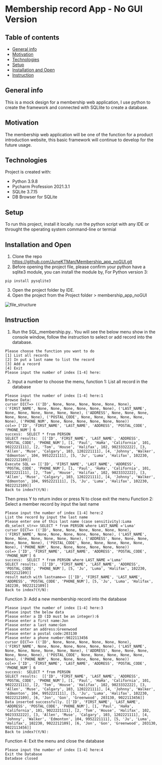 # Membership record App - No GUI Version

## Table of contents
* [General info](#general-info)
* [Motivation](#motivation)
* [Technologies](#technologies)
* [Setup](#setup)
* [Installation and Open](#installation-and-open)
* [Instruction](#instruction)


## General info
This is a mock design for a membership web application, I use python to create the framework and connected with SQLlite to create a database.


## Motivation
The membership web application will be one of the function for a product introduction website, this basic framework will continue to develop for the future usage. 

	
## Technologies
Project is created with:
* Python 3.9.8
* Pycharm Profession 2021.3.1
* SQLite 3.7.15
* DB Browser for SQLite

	
## Setup
To run this project, install it locally. run the python script with any IDE or throught the operating system command-line or termial


## Installation and Open 
1. Clone the repo https://github.com/JuneKTMan/Membership_app_noGUI.git
2. Before opening the project file, please confirm your python have a sqlite3 module, you can install the module by,
For Python version 3:
```
pip install pysqlite3

```
3. Open the project folder by IDE. 
4. Open the project from the Project folder > membership_app_noGUI

![file_structure](https://user-images.githubusercontent.com/97205265/152093044-847fca3b-6b40-4f9f-8e2e-f7accb50600d.PNG)



## Instruction
1. Run the SQL_membership.py.. You will see the below menu show in the console window, follow the instruction to select or add record into the database.

```
Please choose the function you want to do
[1] List all records
[2] In put a last name to list the record
[3] Add a record
[4] Exit
Please input the number of index [1-4] here:
```

2. Input a number to choose the menu, function 1: List all record in the database 
```
Please input the number of index [1-4] here:1
Browse Data:
cursor DICT=> (('ID', None, None, None, None, None, None), ('FIRST_NAME', None, None, None, None, None, None), ('LAST_NAME', None, None, None, None, None, None), ('ADDRESS', None, None, None, None, None, None), ('POSTAL_CODE', None, None, None, None, None, None), ('PHONE_NUM', None, None, None, None, None, None))
col=> ['ID', 'FIRST_NAME', 'LAST_NAME', 'ADDRESS', 'POSTAL_CODE', 'PHONE_NUM'] 6
success:  SELECT * from PERSON
SELECT results:  [['ID', 'FIRST_NAME', 'LAST_NAME', 'ADDRESS', 'POSTAL_CODE', 'PHONE_NUM'], [1, 'Paul', 'HaHa', 'California', 101, 9022221111], [2, 'Tom', 'House', 'Halifax', 102, 9023332222], [3, 'Allen', 'Muse', 'Calgary', 103, 1202221111], [4, 'Johnny', 'Walker', 'Edmonton', 104, 9952221111], [5, 'Ju', 'Luma', 'Halifax', 102230, 9022212109]]
Execute SQL => [['ID', 'FIRST_NAME', 'LAST_NAME', 'ADDRESS', 'POSTAL_CODE', 'PHONE_NUM'], [1, 'Paul', 'HaHa', 'California', 101, 9022221111], [2, 'Tom', 'House', 'Halifax', 102, 9023332222], [3, 'Allen', 'Muse', 'Calgary', 103, 1202221111], [4, 'Johnny', 'Walker', 'Edmonton', 104, 9952221111], [5, 'Ju', 'Luma', 'Halifax', 102230, 9022212109]]
Back to index?(Y/N):
```
Then press Y to return index or press N to close exit the menu
Function 2: Select a member record by input the last name
```
Please input the number of index [1-4] here:2
List the record by input the last name
Please enter one of this last name (case sensitivity):Luma
db_select_str=> SELECT * from PERSON where LAST_NAME ='Luma'
cursor DICT=> (('ID', None, None, None, None, None, None), ('FIRST_NAME', None, None, None, None, None, None), ('LAST_NAME', None, None, None, None, None, None), ('ADDRESS', None, None, None, None, None, None), ('POSTAL_CODE', None, None, None, None, None, None), ('PHONE_NUM', None, None, None, None, None, None))
col=> ['ID', 'FIRST_NAME', 'LAST_NAME', 'ADDRESS', 'POSTAL_CODE', 'PHONE_NUM'] 6
success:  SELECT * from PERSON where LAST_NAME ='Luma'
SELECT results:  [['ID', 'FIRST_NAME', 'LAST_NAME', 'ADDRESS', 'POSTAL_CODE', 'PHONE_NUM'], [5, 'Ju', 'Luma', 'Halifax', 102230, 9022212109]]
result match with lastname=> [['ID', 'FIRST_NAME', 'LAST_NAME', 'ADDRESS', 'POSTAL_CODE', 'PHONE_NUM'], [5, 'Ju', 'Luma', 'Halifax', 102230, 9022212109]]
Back to index?(Y/N):
```
Function 3: Add a new membership record into the database
```
Please input the number of index [1-4] here:3
Please input the below data
Please enter a ID (ID must be an integer):6
Please enter a first name:Jon
Please enter a last name:Gon
Please enter an address:Greenwood
Please enter a postal code:203130
Please enter a phone number:9022113456
cursor DICT=> (('ID', None, None, None, None, None, None), ('FIRST_NAME', None, None, None, None, None, None), ('LAST_NAME', None, None, None, None, None, None), ('ADDRESS', None, None, None, None, None, None), ('POSTAL_CODE', None, None, None, None, None, None), ('PHONE_NUM', None, None, None, None, None, None))
col=> ['ID', 'FIRST_NAME', 'LAST_NAME', 'ADDRESS', 'POSTAL_CODE', 'PHONE_NUM'] 6
success:  SELECT * from PERSON
SELECT results:  [['ID', 'FIRST_NAME', 'LAST_NAME', 'ADDRESS', 'POSTAL_CODE', 'PHONE_NUM'], [1, 'Paul', 'HaHa', 'California', 101, 9022221111], [2, 'Tom', 'House', 'Halifax', 102, 9023332222], [3, 'Allen', 'Muse', 'Calgary', 103, 1202221111], [4, 'Johnny', 'Walker', 'Edmonton', 104, 9952221111], [5, 'Ju', 'Luma', 'Halifax', 102230, 9022212109], [6, 'Jon', 'Gon', 'Greenwood', 203130, 9022113456]]
Data inserted successfully. [['ID', 'FIRST_NAME', 'LAST_NAME', 'ADDRESS', 'POSTAL_CODE', 'PHONE_NUM'], [1, 'Paul', 'HaHa', 'California', 101, 9022221111], [2, 'Tom', 'House', 'Halifax', 102, 9023332222], [3, 'Allen', 'Muse', 'Calgary', 103, 1202221111], [4, 'Johnny', 'Walker', 'Edmonton', 104, 9952221111], [5, 'Ju', 'Luma', 'Halifax', 102230, 9022212109], [6, 'Jon', 'Gon', 'Greenwood', 203130, 9022113456]]
Back to index?(Y/N):
```
Function 4: Exit the menu and close the database
```
Please input the number of index [1-4] here:4
Exit the Database
Datadase closed
```
